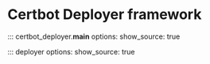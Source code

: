 # Certbot Deployer framework

::: certbot_deployer.__main__
    options:
      show_source: true


::: deployer
    options:
      show_source: true
